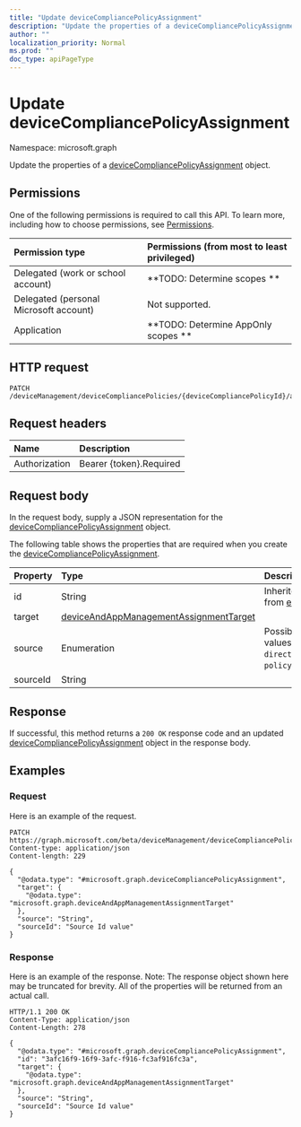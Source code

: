 ```yaml
---
title: "Update deviceCompliancePolicyAssignment"
description: "Update the properties of a deviceCompliancePolicyAssignment object."
author: ""
localization_priority: Normal
ms.prod: ""
doc_type: apiPageType
---
```


# Update deviceCompliancePolicyAssignment

Namespace: microsoft.graph

Update the properties of a [deviceCompliancePolicyAssignment](../resources/devicecompliancepolicyassignment.md) object.

## Permissions
One of the following permissions is required to call this API. To learn more, including how to choose permissions, see [Permissions](/concepts/permissions-reference.md).

|Permission type|Permissions (from most to least privileged)|
|:---|:---|
|Delegated (work or school account)|**TODO: Determine scopes **|
|Delegated (personal Microsoft account)|Not supported.|
|Application|**TODO: Determine AppOnly scopes **|

## HTTP request
<!-- {
  "blockType": "ignored"
}
-->
``` http
PATCH /deviceManagement/deviceCompliancePolicies/{deviceCompliancePolicyId}/assignments/{deviceCompliancePolicyAssignmentId}
```

## Request headers
|Name|Description|
|:---|:---|
|Authorization|Bearer {token}.Required|

## Request body
In the request body, supply a JSON representation for the [deviceCompliancePolicyAssignment](../resources/devicecompliancepolicyassignment.md) object.

The following table shows the properties that are required when you create the [deviceCompliancePolicyAssignment](../resources/devicecompliancepolicyassignment.md).

|Property|Type|Description|
|:---|:---|:---|
|id|String| Inherited from [entity](../resources/entity.md)|
|target|[deviceAndAppManagementAssignmentTarget](../resources/deviceandappmanagementassignmenttarget.md)||
|source|Enumeration| Possible values are: `direct`, `policySets`.|
|sourceId|String||



## Response
If successful, this method returns a `200 OK` response code and an updated [deviceCompliancePolicyAssignment](../resources/devicecompliancepolicyassignment.md) object in the response body.

## Examples

### Request
Here is an example of the request.
<!-- {
  "blockType": "request",
  "name": "update_devicecompliancepolicyassignment"
}
-->
``` http
PATCH https://graph.microsoft.com/beta/deviceManagement/deviceCompliancePolicies/{deviceCompliancePolicyId}/assignments/{deviceCompliancePolicyAssignmentId}
Content-type: application/json
Content-length: 229

{
  "@odata.type": "#microsoft.graph.deviceCompliancePolicyAssignment",
  "target": {
    "@odata.type": "microsoft.graph.deviceAndAppManagementAssignmentTarget"
  },
  "source": "String",
  "sourceId": "Source Id value"
}
```

### Response
Here is an example of the response. Note: The response object shown here may be truncated for brevity. All of the properties will be returned from an actual call.
<!-- {
  "blockType": "response",
  "truncated": true
}
-->
``` http
HTTP/1.1 200 OK
Content-Type: application/json
Content-Length: 278

{
  "@odata.type": "#microsoft.graph.deviceCompliancePolicyAssignment",
  "id": "3afc16f9-16f9-3afc-f916-fc3af916fc3a",
  "target": {
    "@odata.type": "microsoft.graph.deviceAndAppManagementAssignmentTarget"
  },
  "source": "String",
  "sourceId": "Source Id value"
}
```

